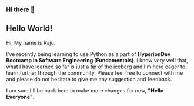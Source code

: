 ### Hi there 👋

## Hello World!
  
Hi, My name is Raju.   

I've recently being learning to use Python as a part of **HyperionDev Bootcamp in Software Engineering (Fundamentals)**. I know very well that, what I have learned so far is just a tip of the iceberg and I'm here eager to learn further through the community. Please feel free to connect with me and please do not hesitate to give me any suggestion and feedback.

I am sure I'll be back here to make more changes for now, **"Hello Everyone"**.


<!--
**Raju-Mali/Raju-Mali** is a ✨ _special_ ✨ repository because its `README.md` (this file) appears on your GitHub profile.

Here are some ideas to get you started:

- 🔭 I’m currently working on ...
- 🌱 I’m currently learning ...
- 👯 I’m looking to collaborate on ...
- 🤔 I’m looking for help with ...
- 💬 Ask me about ...
- 📫 How to reach me: ...
- 😄 Pronouns: ...
- ⚡ Fun fact: ...
-->
